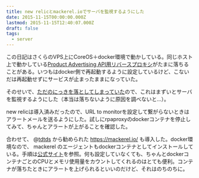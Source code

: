 ```yaml
---
title: new relicとmackerel.ioでサーバを監視するようにした
date: 2015-11-15T00:00:00.000Z
lastmod: 2015-11-15T12:40:07.000Z
draft: false
tags:
  - server
---
```


この日記はさくらのVPS上にCoreOS＋docker環境で動かしている。同じホスト上で動かしている[Product Advertising API用リバースプロキシ](http://rpaproxy.tdiary.org)がたまに落ちることがある。いつもはdocker側で再起動するように設定しているけど、こないだは再起動せずにサービスが止まったままになっていた。

そのせいで、[ただのにっきを落としてしまっていた](http://sho.tdiary.net/20151109.html#p01)ので、これはまずいとサーバを監視するようにした（本当は落ちないように原因を調べないと…）。

new relicは導入済みだったので、URL to monitorを設定して繋がらないときはアラートメールを送るようにした。試しにrpaproxyのdockerコンテナを停止してみて、ちゃんとアラートが上がることを確認した。

合わせて、 @[tdtds](https://twitter.com/tdtds) から勧められた <https://mackerel.io/> も導入した。docker環境なので、 mackerel のエージェントもdockerコンテナとしてインストールしている。手順は[公式サイト](http://help-ja.mackerel.io/entry/advanced/docker)を参照。何も設定していなくても、ちゃんとdockerコンテナごとのCPUとメモリ使用量をカウントしてくれるのはとても便利。コンテナが落ちたときにアラートを上げられるといいのだけど、それはのちのちに。
